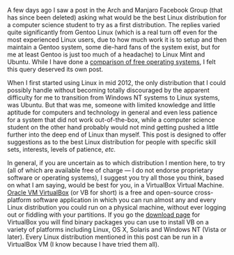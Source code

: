 A few days ago I saw a post in the Arch and Manjaro Facebook Group (that has since been deleted) asking what would be the best Linux distribution for a computer science student to try as a first distribution. The replies varied quite significantly from Gentoo Linux (which is a real turn off even for the most experienced Linux users, due to how much work it is to setup and then maintain a Gentoo system, some die-hard fans of the system exist, but for me at least Gentoo is just too much of a headache) to Linux Mint and Ubuntu. While I have done a [comparison of free operating systems](/2016/01/07/comparison-of-free-operating-systems), I felt this query deserved its own post.

When I first started using Linux in mid 2012, the only distribution that I could possibly handle without becoming totally discouraged by the apparent difficulty for me to transition from Windows NT systems to Linux systems, was Ubuntu. But that was me, someone with limited knowledge and little aptitude for computers and technology in general and even less patience for a system that did not work out-of-the-box, while a computer science student on the other hand probably would not mind getting pushed a little further into the deep end of Linux than myself. This post is designed to offer suggestions as to the best Linux distribution for people with specific skill sets, interests, levels of patience, *etc.*

In general, if you are uncertain as to which distribution I mention here, to try (all of which are available free of charge &mdash; I do not endorse proprietary software or operating systems), I suggest you try all those you think, based on what I am saying, would be best for you, in a VirtualBox Virtual Machine. [Oracle VM VirtualBox](https://www.virtualbox.org/) (or VB for short) is a free and open-source cross-platform software application in which you can run almost any and every Linux distribution you could run on a physical machine, without ever logging out or fiddling with your partitions. If you go the [download page](https://www.virtualbox.org/wiki/Downloads) for VirtualBox you will find binary packages you can use to install VB on a variety of platforms including Linux, OS X, Solaris and Windows NT (Vista or later). Every Linux distribution mentioned in this post can be run in a VirtualBox VM (I know because I have tried them all).
